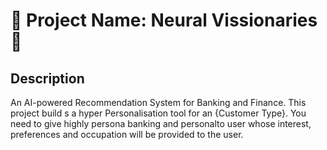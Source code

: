 # 🚀 Project Name: Neural Vissionaries 🌟

## Description
An AI-powered Recommendation System for Banking and Finance. 
This project build s a hyper Personalisation tool for an {Customer Type}. You need to give highly persona banking and personalto user whose interest, preferences and occupation will be provided to the user.

